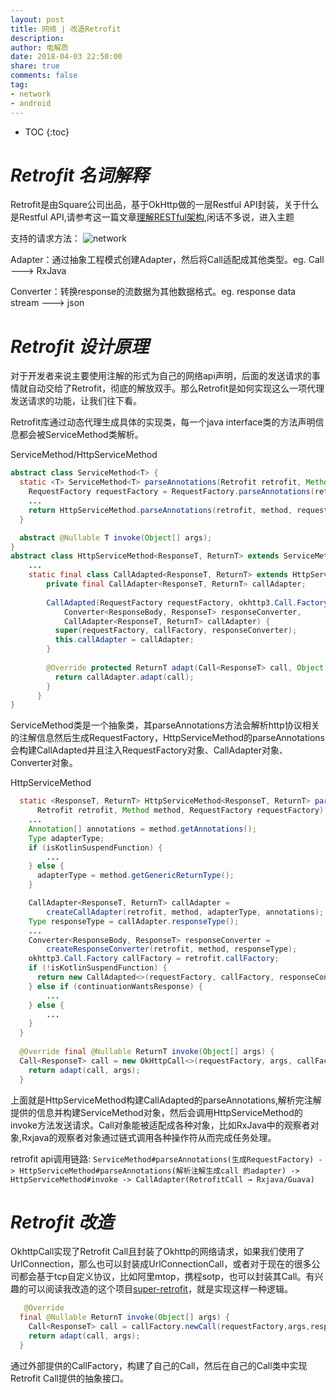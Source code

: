 ```yaml
---
layout: post
title: 网络 | 改造Retrofit
description: 
author: 电解质
date: 2018-04-03 22:50:00
share: true
comments: false
tag: 
- network
- android
---
```

* TOC
{:toc}

# *Retrofit 名词解释*
Retrofit是由Square公司出品，基于OkHttp做的一层Restful API封装，关于什么是Restful API,请参考这一篇文章[理解RESTful架构](http://www.ruanyifeng.com/blog/2011/09/restful.html),闲话不多说，进入主题

支持的请求方法：
![network]({{site.baseurl}}/asset/network/retrofit-annotation.png)

Adapter：通过抽象工程模式创建Adapter，然后将Call适配成其他类型。eg. Call ---> RxJava

Converter：转换response的流数据为其他数据格式。eg. response data stream --->  json

# *Retrofit 设计原理*

对于开发者来说主要使用注解的形式为自己的网络api声明，后面的发送请求的事情就自动交给了Retrofit，彻底的解放双手。那么Retrofit是如何实现这么一项代理发送请求的功能，让我们往下看。

Retrofit库通过动态代理生成具体的实现类，每一个java interface类的方法声明信息都会被ServiceMethod类解析。

ServiceMethod/HttpServiceMethod
```java
abstract class ServiceMethod<T> {
  static <T> ServiceMethod<T> parseAnnotations(Retrofit retrofit, Method method) {
    RequestFactory requestFactory = RequestFactory.parseAnnotations(retrofit, method);
    ...
    return HttpServiceMethod.parseAnnotations(retrofit, method, requestFactory);
  }

  abstract @Nullable T invoke(Object[] args);
}
abstract class HttpServiceMethod<ResponseT, ReturnT> extends ServiceMethod<ReturnT> {
    ...
    static final class CallAdapted<ResponseT, ReturnT> extends HttpServiceMethod<ResponseT, ReturnT> {
        private final CallAdapter<ResponseT, ReturnT> callAdapter;
    
        CallAdapted(RequestFactory requestFactory, okhttp3.Call.Factory callFactory,
            Converter<ResponseBody, ResponseT> responseConverter,
            CallAdapter<ResponseT, ReturnT> callAdapter) {
          super(requestFactory, callFactory, responseConverter);
          this.callAdapter = callAdapter;
        }
    
        @Override protected ReturnT adapt(Call<ResponseT> call, Object[] args) {
          return callAdapter.adapt(call);
        }
      }
}
```
ServiceMethod类是一个抽象类，其parseAnnotations方法会解析http协议相关的注解信息然后生成RequestFactory，HttpServiceMethod的parseAnnotations会构建CallAdapted并且注入RequestFactory对象、CallAdapter对象、Converter对象。

HttpServiceMethod
```java
  static <ResponseT, ReturnT> HttpServiceMethod<ResponseT, ReturnT> parseAnnotations(
      Retrofit retrofit, Method method, RequestFactory requestFactory) {
    ...
    Annotation[] annotations = method.getAnnotations();
    Type adapterType;
    if (isKotlinSuspendFunction) {
        ...
    } else {
      adapterType = method.getGenericReturnType();
    }

    CallAdapter<ResponseT, ReturnT> callAdapter =
        createCallAdapter(retrofit, method, adapterType, annotations);
    Type responseType = callAdapter.responseType();
    ...
    Converter<ResponseBody, ResponseT> responseConverter =
        createResponseConverter(retrofit, method, responseType);
    okhttp3.Call.Factory callFactory = retrofit.callFactory;
    if (!isKotlinSuspendFunction) {
      return new CallAdapted<>(requestFactory, callFactory, responseConverter, callAdapter);
    } else if (continuationWantsResponse) {
        ...
    } else {
        ...
    }
  }
  
  @Override final @Nullable ReturnT invoke(Object[] args) {
  Call<ResponseT> call = new OkHttpCall<>(requestFactory, args, callFactory, responseConverter);
    return adapt(call, args);
  }
```
上面就是HttpServiceMethod构建CallAdapted的parseAnnotations,解析完注解提供的信息并构建ServiceMethod对象，然后会调用HttpServiceMethod的invoke方法发送请求。Call对象能被适配成各种对象，比如RxJava中的观察者对象,Rxjava的观察者对象通过链式调用各种操作符从而完成任务处理。

retrofit api调用链路:
`ServiceMethod#parseAnnotations(生成RequestFactory) -> HttpServiceMethod#parseAnnotations(解析注解生成call 的adapter) -> HttpServiceMethod#invoke -> CallAdapter(RetrofitCall → Rxjava/Guava)`

# *Retrofit 改造*

OkhttpCall实现了Retrofit Call且封装了Okhttp的网络请求，如果我们使用了UrlConnection，那么也可以封装成UrlConnectionCall，或者对于现在的很多公司都会基于tcp自定义协议，比如阿里mtop，携程sotp，也可以封装其Call。有兴趣的可以阅读我改造的这个项目[super-retrofit][1]，就是实现这样一种逻辑。

```java
   @Override
  final @Nullable ReturnT invoke(Object[] args) {
    Call<ResponseT> call = callFactory.newCall(requestFactory,args,responseConverter);
    return adapt(call, args);
  }
```
通过外部提供的CallFactory，构建了自己的Call，然后在自己的Call类中实现Retrofit Call提供的抽象接口。


[1]:https://github.com/electrolyteJ/super-retrofit
